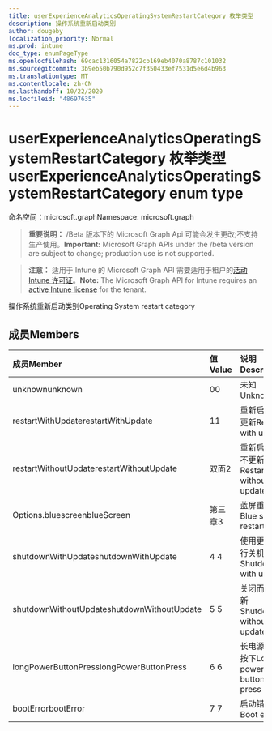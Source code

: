 ```yaml
---
title: userExperienceAnalyticsOperatingSystemRestartCategory 枚举类型
description: 操作系统重新启动类别
author: dougeby
localization_priority: Normal
ms.prod: intune
doc_type: enumPageType
ms.openlocfilehash: 69cac1316054a7822cb169eb4070a8787c101032
ms.sourcegitcommit: 3b9eb50b790d952c7f350433ef7531d5e6d4b963
ms.translationtype: MT
ms.contentlocale: zh-CN
ms.lasthandoff: 10/22/2020
ms.locfileid: "48697635"
---
```

# <a name="userexperienceanalyticsoperatingsystemrestartcategory-enum-type"></a><span data-ttu-id="57fca-103">userExperienceAnalyticsOperatingSystemRestartCategory 枚举类型</span><span class="sxs-lookup"><span data-stu-id="57fca-103">userExperienceAnalyticsOperatingSystemRestartCategory enum type</span></span>

<span data-ttu-id="57fca-104">命名空间：microsoft.graph</span><span class="sxs-lookup"><span data-stu-id="57fca-104">Namespace: microsoft.graph</span></span>

> <span data-ttu-id="57fca-105">**重要说明：** /Beta 版本下的 Microsoft Graph Api 可能会发生更改;不支持生产使用。</span><span class="sxs-lookup"><span data-stu-id="57fca-105">**Important:** Microsoft Graph APIs under the /beta version are subject to change; production use is not supported.</span></span>

> <span data-ttu-id="57fca-106">**注意：** 适用于 Intune 的 Microsoft Graph API 需要适用于租户的[活动 Intune 许可证](https://go.microsoft.com/fwlink/?linkid=839381)。</span><span class="sxs-lookup"><span data-stu-id="57fca-106">**Note:** The Microsoft Graph API for Intune requires an [active Intune license](https://go.microsoft.com/fwlink/?linkid=839381) for the tenant.</span></span>

<span data-ttu-id="57fca-107">操作系统重新启动类别</span><span class="sxs-lookup"><span data-stu-id="57fca-107">Operating System restart category</span></span>

## <a name="members"></a><span data-ttu-id="57fca-108">成员</span><span class="sxs-lookup"><span data-stu-id="57fca-108">Members</span></span>
|<span data-ttu-id="57fca-109">成员</span><span class="sxs-lookup"><span data-stu-id="57fca-109">Member</span></span>|<span data-ttu-id="57fca-110">值</span><span class="sxs-lookup"><span data-stu-id="57fca-110">Value</span></span>|<span data-ttu-id="57fca-111">说明</span><span class="sxs-lookup"><span data-stu-id="57fca-111">Description</span></span>|
|:---|:---|:---|
|<span data-ttu-id="57fca-112">unknown</span><span class="sxs-lookup"><span data-stu-id="57fca-112">unknown</span></span>|<span data-ttu-id="57fca-113">0</span><span class="sxs-lookup"><span data-stu-id="57fca-113">0</span></span>|<span data-ttu-id="57fca-114">未知</span><span class="sxs-lookup"><span data-stu-id="57fca-114">Unknown</span></span>|
|<span data-ttu-id="57fca-115">restartWithUpdate</span><span class="sxs-lookup"><span data-stu-id="57fca-115">restartWithUpdate</span></span>|<span data-ttu-id="57fca-116">1</span><span class="sxs-lookup"><span data-stu-id="57fca-116">1</span></span>|<span data-ttu-id="57fca-117">重新启动并更新</span><span class="sxs-lookup"><span data-stu-id="57fca-117">Restart with update</span></span>|
|<span data-ttu-id="57fca-118">restartWithoutUpdate</span><span class="sxs-lookup"><span data-stu-id="57fca-118">restartWithoutUpdate</span></span>|<span data-ttu-id="57fca-119">双面</span><span class="sxs-lookup"><span data-stu-id="57fca-119">2</span></span>|<span data-ttu-id="57fca-120">重新启动而不更新</span><span class="sxs-lookup"><span data-stu-id="57fca-120">Restart without update</span></span>|
|<span data-ttu-id="57fca-121">Options.bluescreen</span><span class="sxs-lookup"><span data-stu-id="57fca-121">blueScreen</span></span>|<span data-ttu-id="57fca-122">第三章</span><span class="sxs-lookup"><span data-stu-id="57fca-122">3</span></span>|<span data-ttu-id="57fca-123">蓝屏重启</span><span class="sxs-lookup"><span data-stu-id="57fca-123">Blue screen restart</span></span>|
|<span data-ttu-id="57fca-124">shutdownWithUpdate</span><span class="sxs-lookup"><span data-stu-id="57fca-124">shutdownWithUpdate</span></span>|<span data-ttu-id="57fca-125">4 </span><span class="sxs-lookup"><span data-stu-id="57fca-125">4</span></span>|<span data-ttu-id="57fca-126">使用更新进行关机</span><span class="sxs-lookup"><span data-stu-id="57fca-126">Shutdown with update</span></span>|
|<span data-ttu-id="57fca-127">shutdownWithoutUpdate</span><span class="sxs-lookup"><span data-stu-id="57fca-127">shutdownWithoutUpdate</span></span>|<span data-ttu-id="57fca-128">5 </span><span class="sxs-lookup"><span data-stu-id="57fca-128">5</span></span>|<span data-ttu-id="57fca-129">关闭而不更新</span><span class="sxs-lookup"><span data-stu-id="57fca-129">Shutdown without update</span></span>|
|<span data-ttu-id="57fca-130">longPowerButtonPress</span><span class="sxs-lookup"><span data-stu-id="57fca-130">longPowerButtonPress</span></span>|<span data-ttu-id="57fca-131">6 </span><span class="sxs-lookup"><span data-stu-id="57fca-131">6</span></span>|<span data-ttu-id="57fca-132">长电源按钮按下</span><span class="sxs-lookup"><span data-stu-id="57fca-132">Long power button press</span></span>|
|<span data-ttu-id="57fca-133">bootError</span><span class="sxs-lookup"><span data-stu-id="57fca-133">bootError</span></span>|<span data-ttu-id="57fca-134">7 </span><span class="sxs-lookup"><span data-stu-id="57fca-134">7</span></span>|<span data-ttu-id="57fca-135">启动错误</span><span class="sxs-lookup"><span data-stu-id="57fca-135">Boot error</span></span>|





